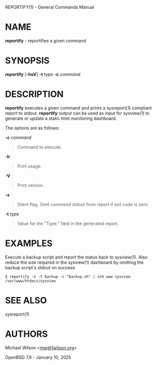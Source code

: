 REPORTIFY(1) - General Commands Manual

# NAME

**reportify** - reportifies a given command

# SYNOPSIS

**reportify**
\[**-hsV**]
**-t**&nbsp;*type*
**-c**&nbsp;*command*

# DESCRIPTION

**reportify**
executes a given command and prints a
sysreport(1)
compliant report to stdout.
**reportify**
output can be used as input for
sysview(1)
to generate or update a static html monitoring dashboard.

The options are as follows:

**-c** *command*

> Command to execute.

**-h**

> Print usage.

**-V**

> Print version.

**-s**

> Silent flag. Omit
> *command*
> stdout from report if exit code is zero.

**-t** *type*

> Value for the "Type:" field in the generated report.

# EXAMPLES

Execute a backup script and report the status back to
sysview(1).
Also reduce the size required in the
sysview(1)
dashboard by omitting the backup script's stdout on success:

	$ reportify -s -t backup -c "backup.sh" | ssh www sysview /var/www/htdocs/sysview

# SEE ALSO

sysreport(1)

# AUTHORS

Michael Wilson &lt;[mw@1wilson.org](mailto:mw@1wilson.org)&gt;

OpenBSD 7.6 - January 10, 2025
